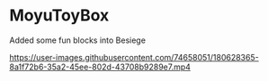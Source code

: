 # MoyuToyBox  
Added some fun blocks into Besiege  

https://user-images.githubusercontent.com/74658051/180628365-8a1f72b6-35a2-45ee-802d-43708b9289e7.mp4
